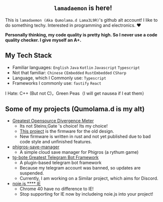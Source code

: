 <h2 align="center"><code>lamadaemon</code> is here! </h1>

This is <code>lamadaemon (Aka Qumolama.d Lama3L9R)</code>'s github alt account! I like to do something techy. Interested in programming and electronics. ❤️

**Personally thinking, my code quality is pretty high. So I never use a code quality checker. I give myself an A+.**

## My Tech Stack

+ Familiar languages: `English` `Java` `Kotlin` `Javascript` `Typescript`
+ Not that familiar: `Chinese` `CEmbedded` `RustEmbedded` `CSharp`
+ Language, which I Commonly use: `Typescript`
+ Frameworks I commonly use: `fastify` `React`


I Hate: C++ (But not C)，Green Peas（I will get nausea if I eat them）

## Some of my projects (Qumolama.d is my alt)

+ [Greatest Opensource Divergence Meter](https://github.com/Lama3L9R/divergence-meter)
    - Its not Steins;Gate 's choice! Its my choice!
    - [This project](https://github.com/Lama3L9R/divergence-meter-firmware) is the firmware for the old design.
    - New firmware is written in rust and not yet published due to bad code style and unfinished features.
+ [phigros-save-manager](https://github.com/lamadaemon/phigros-save-manager)
    - A simple cloud save manager for Phigros (a rythum game)
+ [tg-bote Greatest Telegram Bot Framework](https://github.com/Lama3L9R/tg-bote)
    - A plugin-based telegram bot framework
    - Because my telegram account was banned, so updates are suspended.
    - Currently, I am working on a Similar project, which aims for Discord. 
+ [noie.js **** IE](https://github.com/Lama3L9R/noie.js)
    - Chrome 40 have no difference to IE!
    - Stop supporting for IE now by includeing noie.js into your project!



